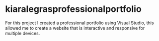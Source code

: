 # kiaralegrasprofessionalportfolio

For this project I created a professional portfolio using Visual Studio, this allowed me to create a website that is interactive and responsive for multiple devices.

